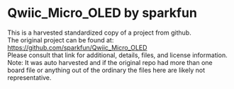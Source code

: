 
# Qwiic_Micro_OLED by sparkfun  
This is a harvested standardized copy of a project from github.  
The original project can be found at:  
https://github.com/sparkfun/Qwiic_Micro_OLED  
Please consult that link for additional, details, files, and license information.  
Note: It was auto harvested and if the original repo had more than one board file or anything out of the ordinary the files here are likely not representative.  
    